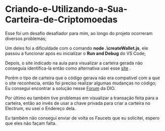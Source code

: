 # Criando-e-Utilizando-a-Sua-Carteira-de-Criptomoedas
Esse foi um desafio desafiador para mim, ao longo do projeto ocorreram diversos problemas;

Um deles foi a dificuldade com o comando **node .\createWallet.js**, ele passou a funcionar após eu inicializar o **Run and Debug** do VS Code;

Depois, o site indicado na aula para visualizar a carteira gerada não conseguia identifica-la então como alternativa usei esse [site](https://blockexplorer.one/bitcoin/testnet/) .

Porém o tipo de carteira que o código gerava não era compatível com a que o site reconhecia, então foi preciso realizar algumas mudanças no código; Eu consegui encontrar a solução nesse [Forum](https://web.dio.me/topics/resolvendo-os-problemas-do-endereco-testnet-invalido-e-envio-de-faucet?back=%2Ftrack%2Fcoding-the-future-blockchain-developer-with-solidity&order=undefined&page=1&search=carteira&tab=forum&track_id=0709934a-cb42-47e7-a0d6-452ebd563522) da DIO.

Por último eu também tive problemas em visualizar a transação feita para a carteira, então ao invés de usar a chave privada para criar a carteira no Electrum, eu usei o Endereço dela.

Eu também não consegui enviar de volta os Faucets que eu solicitei, espero que eles não façam falta.
